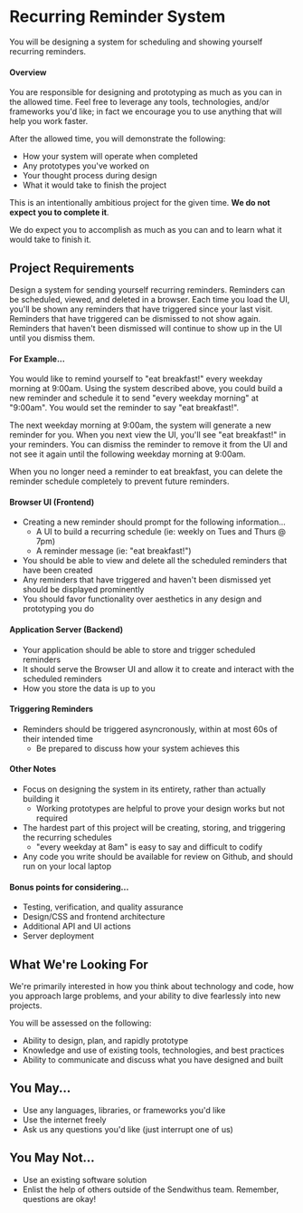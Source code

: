 Recurring Reminder System
===========================

You will be designing a system for scheduling and showing yourself recurring reminders.

#### Overview

You are responsible for designing and prototyping as much as you can in the allowed time.
Feel free to leverage any tools, technologies, and/or frameworks you'd like;
in fact we encourage you to use anything that will help you work faster.

After the allowed time, you will demonstrate the following:

* How your system will operate when completed
* Any prototypes you've worked on
* Your thought process during design
* What it would take to finish the project

This is an intentionally ambitious project for the given time. __We do not expect you to complete it__.

We do expect you to accomplish as much as you can and to learn what it would take to finish it.


Project Requirements
--------------------

Design a system for sending yourself recurring reminders. Reminders can be scheduled, viewed, and deleted in a browser. Each time you load the UI, you'll be shown any reminders that have triggered since your last visit. Reminders that have triggered can be dismissed to not show again. Reminders that haven't been dismissed will continue to show up in the UI until you dismiss them.

#### For Example...

You would like to remind yourself to "eat breakfast!" every weekday morning at 9:00am. Using the system described above, you could build a new reminder and schedule it to send "every weekday morning" at "9:00am". You would set the reminder to say "eat breakfast!".

The next weekday morning at 9:00am, the system will generate a new reminder for you. When you next view the UI, you'll see "eat breakfast!" in your reminders. You can dismiss the reminder to remove it from the UI and not see it again until the following weekday morning at 9:00am.

When you no longer need a reminder to eat breakfast, you can delete the reminder schedule completely to prevent future reminders.

#### Browser UI (Frontend)

* Creating a new reminder should prompt for the following information...
  * A UI to build a recurring schedule (ie: weekly on Tues and Thurs @ 7pm)
  * A reminder message (ie: "eat breakfast!")
* You should be able to view and delete all the scheduled reminders that have been created
* Any reminders that have triggered and haven't been dismissed yet should be displayed prominently
* You should favor functionality over aesthetics in any design and prototyping you do

#### Application Server (Backend)

* Your application should be able to store and trigger scheduled reminders
* It should serve the Browser UI and allow it to create and interact with the scheduled reminders
* How you store the data is up to you

#### Triggering Reminders

* Reminders should be triggered asyncronously, within at most 60s of their intended time
  * Be prepared to discuss how your system achieves this

#### Other Notes

* Focus on designing the system in its entirety, rather than actually building it
  * Working prototypes are helpful to prove your design works but not required
* The hardest part of this project will be creating, storing, and triggering the recurring schedules
  * "every weekday at 8am" is easy to say and difficult to codify
* Any code you write should be available for review on Github, and should run on your local laptop

#### Bonus points for considering...

* Testing, verification, and quality assurance
* Design/CSS and frontend architecture
* Additional API and UI actions
* Server deployment


What We're Looking For
----------------------

We're primarily interested in how you think about technology and code, how you approach
large problems, and your ability to dive fearlessly into new projects.

You will be assessed on the following:

* Ability to design, plan, and rapidly prototype
* Knowledge and use of existing tools, technologies, and best practices
* Ability to communicate and discuss what you have designed and built


You May...
----------
* Use any languages, libraries, or frameworks you'd like
* Use the internet freely
* Ask us any questions you'd like (just interrupt one of us)


You May Not...
--------------
* Use an existing software solution
* Enlist the help of others outside of the Sendwithus team. Remember, questions are okay!

